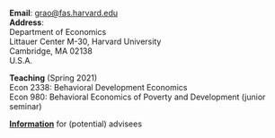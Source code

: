 __Email__: [grao@fas.harvard.edu](grao@fas.harvard.edu)  
__Address__:  
Department of Economics  
Littauer Center M-30, Harvard University  
Cambridge, MA 02138  
U.S.A.  

__Teaching__ (Spring 2021)  
Econ 2338: Behavioral Development Economics   
Econ 980: Behavioral Economics of Poverty and Development (junior seminar)

__[Information](/info_for_potential)__ for (potential) advisees

